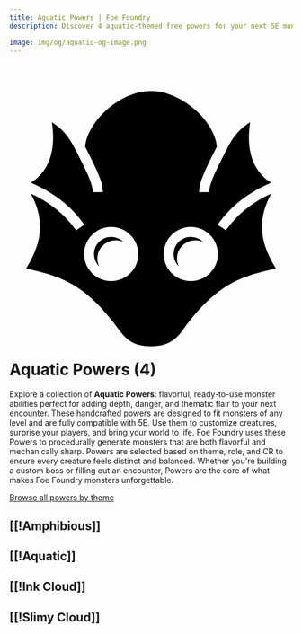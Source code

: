 ```yaml
---
title: Aquatic Powers | Foe Foundry
description: Discover 4 aquatic-themed free powers for your next 5E monster.

image: img/og/aquatic-og-image.png
---
```


# <span class="inline-icon" aria-hidden="true"><svg xmlns="http://www.w3.org/2000/svg" viewBox="0 0 512 512"><path d="M256 25c-29 0-59.3 14.86-81.9 35.63-21.9 20.07-36.1 45.57-37 65.27 7.6 15.2 15.2 30.1 21.1 43.6 6.2 14.1 10.8 26.7 10.8 38.5h-18c0-6.6-3.4-18-9.2-31.3-5.9-13.3-13.8-28.6-21.9-44.7-12.3-24.6-23.59-38.24-43.19-50.59 4 25.29 2.8 48.29-4.3 67.69-6.4 17.6-17.9 32-33.7 42 38.5 16.3 71.89 40.5 96.69 75.7l-14.8 10.4c-21.09-30.1-48.89-51.3-81.89-66.4 13.1 24 17.9 46.6 16.3 67.9-1.9 24.2-11.8 46.2-24.8 67.4 57.6 13.5 105.09 23.5 168.69 112 13 18.1 28.4 28.9 57.1 28.9 28.7 0 44.1-10.8 57.1-28.9 63.6-88.5 111.1-98.5 168.7-112-13-21.2-22.9-43.2-24.8-67.4-1.6-21.3 3.2-43.9 16.3-68-33 15.1-60.8 36.3-81.9 66.5l-14.8-10.4c24.8-35.2 58.2-59.4 96.7-75.7-15.9-10-27.4-24.4-33.8-42-7-19.4-8.2-42.4-4.2-67.69-19.6 12.35-30.9 25.99-43.2 50.59-8.1 16.1-16 31.4-21.9 44.7-5.8 13.3-9.2 24.7-9.2 31.3h-18c0-11.8 4.6-24.4 10.8-38.5 5.9-13.5 13.5-28.4 21.1-43.6-.9-19.7-15.1-45.2-37-65.27C315.3 39.86 285 25 256 25zm-72 246c27 0 49 22 49 49s-22 49-49 49-49-22-49-49 22-49 49-49zm144 0c27 0 49 22 49 49s-22 49-49 49-49-22-49-49 22-49 49-49zm-144 18c-17.2 0-31 13.8-31 31 0 8.7 3.5 16.5 9.2 22.1-2-4.3-3.2-9.1-3.2-14.1 0-18.1 14.9-33 33-33 5 0 9.8 1.2 14.1 3.2-5.6-5.7-13.4-9.2-22.1-9.2zm144 0c-17.2 0-31 13.8-31 31 0 8.7 3.5 16.5 9.2 22.1-2-4.3-3.2-9.1-3.2-14.1 0-18.1 14.9-33 33-33 5 0 9.8 1.2 14.1 3.2-5.6-5.7-13.4-9.2-22.1-9.2z"/></svg></span> Aquatic Powers (4)

Explore a collection of **Aquatic Powers**: flavorful, ready-to-use monster abilities perfect for adding depth, danger, and thematic flair to your next encounter. These handcrafted powers are designed to fit monsters of any level and are fully compatible with 5E. Use them to customize creatures, surprise your players, and bring your world to life. Foe Foundry uses these Powers to procedurally generate monsters that are both flavorful and mechanically sharp. Powers are selected based on theme, role, and CR to ensure every creature feels distinct and balanced. Whether you're building a custom boss or filling out an encounter, Powers are the core of what makes Foe Foundry monsters unforgettable.  

  
[Browse all powers by theme](all.md)

[[!Amphibious]]
---

[[!Aquatic]]
---

[[!Ink Cloud]]
---

[[!Slimy Cloud]]
---

